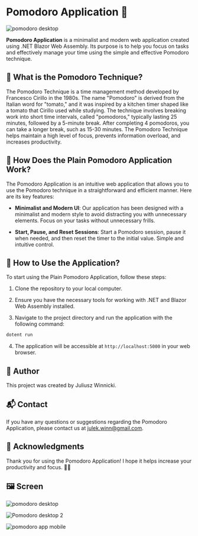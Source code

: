 <h1>Pomodoro Application 🍅</h1>

![pomodoro desktop](https://github.com/julekwinn/Pomodoro-Web-Application/assets/126665165/3b7b72db-ddca-46b0-aa88-d6683f02bcdb)

**Pomodoro Application**   is a minimalist and modern web application created using .NET Blazor Web Assembly. Its purpose is to help you focus on tasks and effectively manage your time using the simple and effective Pomodoro technique.

## 🍅 What is the Pomodoro Technique?

  The Pomodoro Technique is a time management method developed by Francesco Cirillo in the 1980s. The name "Pomodoro" is derived from the Italian word for "tomato," and it was inspired by a kitchen timer shaped like a tomato that Cirillo used while studying. The technique involves breaking work into short time intervals, called "pomodoros," typically lasting 25 minutes, followed by a 5-minute break. After completing 4 pomodoros, you can take a longer break, such as 15-30 minutes. The Pomodoro Technique helps maintain a high level of focus, prevents information overload, and increases productivity.

## 🚀 How Does the Plain Pomodoro Application Work?

  The Pomodoro Application is an intuitive web application that allows you to use the Pomodoro technique in a straightforward and efficient manner. Here are its key features:

- **Minimalist and Modern UI**: Our application has been designed with a minimalist and modern style to avoid distracting you with unnecessary elements. Focus on your tasks without unnecessary frills.

- **Start, Pause, and Reset Sessions**: Start a Pomodoro session, pause it when needed, and then reset the timer to the initial value. Simple and intuitive control.

## 📌 How to Use the Application?

  To start using the Plain Pomodoro Application, follow these steps:

1. Clone the repository to your local computer.

2. Ensure you have the necessary tools for working with .NET and Blazor Web Assembly installed.

3. Navigate to the project directory and run the application with the following command:
```csharp
dotent run
```
4. The application will be accessible at `http://localhost:5000` in your web browser.

## 📝 Author

This project was created by Juliusz Winnicki.

## 📬 Contact

If you have any questions or suggestions regarding the Pomodoro Application, please contact us at julek.winn@gmail.com.

## 🙏 Acknowledgments

Thank you for using the Pomodoro Application! I hope it helps increase your productivity and focus. 🚀🍅

## 🖼 Screen

![pomodoro desktop](https://github.com/julekwinn/Pomodoro-Web-Application/assets/126665165/50e79bf8-fbfc-4ad0-b750-95db2d0325d1)

![Pomodoro desktop 2](https://github.com/julekwinn/Pomodoro-Web-Application/assets/126665165/4161e0a3-1cfc-4a4e-a09e-40a93ae5c772)

![pomodoro app mobile](https://github.com/julekwinn/Pomodoro-Web-Application/assets/126665165/e11279e8-bfb6-4ed5-871d-28fae89c6444)

